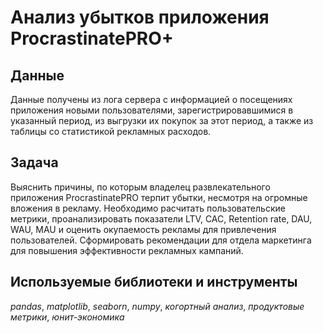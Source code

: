# Анализ убытков приложения ProcrastinatePRO+

## Данные

Данные получены из лога сервера с информацией о посещениях приложения новыми пользователями, зарегистрировавшимися в указанный период, из выгрузки их покупок за этот период, а также из таблицы со статистикой рекламных расходов.

## Задача

Выяснить  причины, по которым владелец развлекательного приложения ProcrastinatePRO терпит убытки, несмотря на огромные вложения в рекламу. Необходимо расчитать пользовательские метрики, проанализировать показатели LTV, CAC, Retention rate, DAU, WAU, MAU и оценить окупаемость рекламы для привлечения пользователей. Сформировать рекомендации для отдела маркетинга для повышения эффективности рекламных кампаний.

## Используемые библиотеки и инструменты
*pandas*, *matplotlib*, *seaborn*, *numpy*, *когортный анализ*, *продуктовые метрики*, *юнит-экономика*